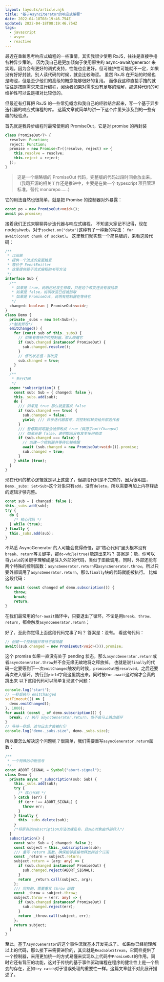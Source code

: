 ```yaml
---
layout: layouts/article.njk
title: "基于AsyncIterator的响应式编程"
date: 2022-04-18T08:19:46.754Z
updated: 2022-04-18T08:19:46.754Z
tags:
  - javascript
  - async
  - reactive
---
```


最近在重新思考响应式编程的一些事情，其实我很少使用 RxJS，往往是直接手撸各种异步策略。
因为我自己是更加倾向于使用原生的 async-await/generaor 来实现。因为会有更好的调式支持，性能也会更好。但可维护性可能就不一定，如果没有好好封装，别人读代码的时候，就会比较晦涩。
虽然 RxJS 在开始的时候也是晦涩，但是至少他们的高级的概念能够很好的复用。
而像我这种直接手撸的就往往是按照需求来进行编程，阅读者如果对需求没有足够的理解，那这种代码的可维护性可以说是相对比较低的。

但最近有打算把 RxJS 的一些常见概念和我自己的经验结合起来，写一个基于异步迭代器的响应式编程的库。
这篇文章就简单的讲一下这个库里头涉及到的一些有趣的经验点。

首先就是我异步编程时最常使用的 PromiseOut，它是对 promise 的再封装

```ts
class PromiseOut<T> {
  resolve: Function;
  reject: Function;
  promise = new Promise<T>((resolve, reject) => {
    this.resolve = resolve;
    this.reject = reject;
  });
}
```

> 这是一个缩略版的 PromiseOut 代码，完整版的代码过段时间会放出来。（我司开源的相关工作还是推进中，主要是在做一个 typescript 项目管理标准，替代 monorepo……）

它的用法自然也很简单，就是把 Promise 的控制器对外暴露：

```ts
const po = new PromiseOut<void>();
await po.promise;
```

接着我们正式来聊聊异步迭代器与响应式编程。
不知道大家记不记得，现在 nodejs/web，对于`socket.on("data")`这种有了一种新的写法：
`for await(const chunk of socket)`。
这里我们就实现一个简易版的，来看这段代码：

```ts
/**
 * 订阅器
 * 提供一个流式的变更触发
 * 等价于 EventEmitter
 * 这里提供基于流式编程的书写方法
 */
interface Sub {
  /**
   * 如果是 true，说明已经发生修改，只是这个改变还没有被拾取
   * 如果是 false，说明改变已经被拾取
   * 如果是 PromiseOut，说明有控制器在等待它
   */
  changed: boolean | PromiseOut<void>;
}
class Demo {
  private _subs = new Set<Sub>();
  /*触发修改*/
  emitChanged() {
    for (const sub of this._subs) {
      // 如果有等待中的控制器，那么唤醒它
      if (sub.changed instanceof PromiseOut) {
        sub.changed.resolve();
      }
      // 修改状态值：有改变
      sub.changed = true;
    }
  }
  /**
   * 执行订阅
   */
  async *subscription() {
    const sub: Sub = { changed: false };
    this._subs.add(sub);
    do {
      /// 如果是 true 那么就重置成 false
      if (sub.changed === true) {
        sub.changed = false;
        yield; /// 异步迭代器暂停，将控制权转交给外部迭代者
      }
      /// 暂停期间可能会被修改成 true（调用了emitChanged）
      /// 如果还是 false，说明期间没有发生任何修改
      if (sub.changed === false) {
        // 创建一个控制器并等待它被唤醒
        await (sub.changed = new PromiseOut<void>()).promise;
        sub.changed = true;
      }
    } while (true);
  }
}
```

现在代码的核心逻辑就是以上这些了，但那段代码是不完整的，因为很明显，`Demo._subs: Set<Sub>`这个对象只有`add`，没有`delete`，所以需要再加上内存释放的逻辑才够完整。

```ts
const sub = { changed: false };
this._subs.add(sub);
try {
  do {
    /* 核心代码 */
  } while (true);
} finally {
  this._subs.add(sub);
}
```

不熟悉 AsyncGenerator 的人可能会觉得奇怪，那“核心代码”里头根本没有`break`、`return`等关键字，那`do-while(true)`能跑出来吗？
答案是：能，你可以将`yield`的关键字理解成是注入外部的代码，类似于函数调用。同时，外部还能有两个特殊的控制函数：`asyncGenerator.return`和`asyncGenerator.throw`。所以只要外部调用了`asyncGenerator.return`，那么`finally`块的代码就能被执行。
比如这段代码：

```ts
for await (const changed of demo.subscription()) {
    throw;
    break;
    return;
}
```

在我们最常用的`for-await`循环中，只要退出了循环，不论是用`break`、`throw`、`return`，都会触发`asyncGenerator.return`；

好了，至此你觉得上面这段代码完事了吗？
答案是：没有。
看这句代码：

```ts
// 创建一个控制器并等待它被唤醒
await((sub.changed = new PromiseOut<void>())).promise;
```

这个 promise 如果一直没有处于 pending 状态，那么`asyncGenerator.return`或者`asyncGenerator.throw`并不会无缘无故地将之释放掉。
也就是说`finally`的代码一定要等到下一次`emitChanged`触发的时候，`promiseOut`被`resolved`，之后还要再次进入循环，执行到`yield`字段这里跳出来。同时被`for-await`这时候才会真的跳出来
以下这段代码可以简单复现这个问题：

```ts
console.log("start");
// 一秒后执行 emitChanged
setTimeout(() => {
  demo.emitChanged();
}, 1000);
for await (const _ of demo.subscription()) {
  break; // 执行 asyncGenerator.return，但不会马上跳出循环
}
// 等待一秒后，这句日志才会被打印
console.log("demo._subs.size", demo._subs.size);
```

所以要怎么解决这个问题呢？很简单，我们需要重写`asyncGenerator.return`函数：

```ts
/**
 * 一个特殊的中断信号
 */
const ABORT_SIGNAL = Symbol("abort-signal");
class Demo {
  private async *_subscription(sub: Sub) {
    this._subs.add(sub);
    try {
      /* 核心代码 */
    } catch (err) {
      if (err !== ABORT_SIGNAL) {
        throw err;
      }
    } finally {
      this._subs.delete(sub);
    }
    /*将原有的subscription方法改成私有，且sub对象由外部传入*/
  }
  subscription() {
    const sub: Sub = { changed: false };
    const subject = this._subscription(sub);
    /// 重写 return 函数，确保能够直接地释放掉这个订阅
    const _return = subject.return;
    subject.return = (arg: any) => {
      if (sub.changed instanceof PromiseOut) {
        sub.changed.reject(ABORT_SIGNAL);
      }
      return _return.call(subject, arg);
    };
    /// 同样的，需要重写 throw 函数
    const _throw = subject.throw;
    subject.throw = (err: any) => {
      if (sub.changed instanceof PromiseOut) {
        sub.changed.reject(err);
      }
      return _throw.call(subject, err);
    };
    return subject;
  }
}
```

至此，基于`AsyncGenerator`的这个事件流就基本开发完成了。
如果你已经能理解以上的代码，那么接下来需要进阶的，其实就是`ReadableStream`，它同样提供了一个控制器，来用更加统一的方式易懂来实现以上代码中`PromiseOut`的作用。同时它还有背压的功能，这对于传统的基于事件驱动编程在程序的健壮性上是一个质变的存在，正如`try-catch`对于错误处理的重要性一样。这篇文章就不对此展开描述了。
